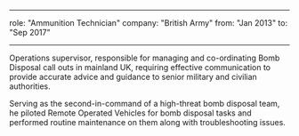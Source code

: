 ___
role: "Ammunition Technician"
company: "British Army"
from: "Jan 2013"
to: "Sep 2017"
___

Operations supervisor, responsible for managing and co-ordinating Bomb Disposal call outs in mainland UK, requiring effective communication to provide accurate advice and guidance to senior military and civilian authorities.

Serving as the second-in-command of a high-threat bomb disposal team, he piloted Remote Operated Vehicles for bomb disposal tasks and performed routine maintenance on them along with troubleshooting issues.
